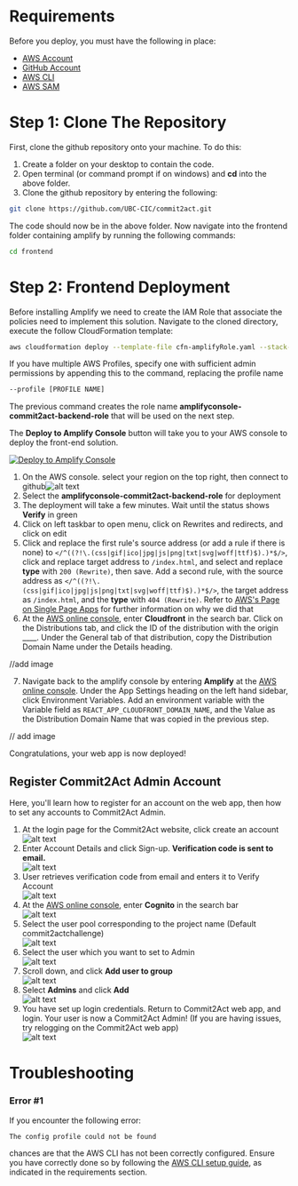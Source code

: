 # Requirements

Before you deploy, you must have the following in place:

- [AWS Account](https://aws.amazon.com/account/)
- [GitHub Account](https://github.com/)
- [AWS CLI](https://aws.amazon.com/cli/)
- [AWS SAM](https://docs.aws.amazon.com/serverless-application-model/latest/developerguide/serverless-sam-cli-install.html)

# Step 1: Clone The Repository

First, clone the github repository onto your machine. To do this:

1. Create a folder on your desktop to contain the code.
2. Open terminal (or command prompt if on windows) and **cd** into the above folder.
3. Clone the github repository by entering the following:

```bash
git clone https://github.com/UBC-CIC/commit2act.git
```

The code should now be in the above folder. Now navigate into the frontend folder containing amplify by running the following commands:

```bash
cd frontend
```

# Step 2: Frontend Deployment

Before installing Amplify we need to create the IAM Role that associate the policies need to implement this solution.
Navigate to the cloned directory, execute the follow CloudFormation template:

```bash
aws cloudformation deploy --template-file cfn-amplifyRole.yaml --stack-name amplifyconsole-commit2act-backend-role --capabilities CAPABILITY_NAMED_IAM
```

If you have multiple AWS Profiles, specify one with sufficient admin permissions by appending this to the command, replacing the profile name

```bash
--profile [PROFILE NAME]
```

The previous command creates the role name **amplifyconsole-commit2act-backend-role** that will be used on the next step.

The **Deploy to Amplify Console** button will take you to your AWS console to deploy the front-end solution.

<a href="https://console.aws.amazon.com/amplify/home#/deploy?repo=https://github.com/UBC-CIC/commit2act/main/frontend">
    <img src="https://oneclick.amplifyapp.com/button.svg" alt="Deploy to Amplify Console">
</a>

1. On the AWS console. select your region on the top right, then connect to github![alt text](images/amplify-console-01.PNG)
2. Select the **amplifyconsole-commit2act-backend-role** for deployment
3. The deployment will take a few minutes. Wait until the status shows **Verify** in green
4. Click on left taskbar to open menu, click on Rewrites and redirects, and click on edit
5. Click and replace the first rule's source address (or add a rule if there is none) to `</^((?!\.(css|gif|ico|jpg|js|png|txt|svg|woff|ttf)$).)*$/>`, click and replace target address to `/index.html`, and select and replace **type** with `200 (Rewrite)`, then save. Add a second rule, with the source address as `</^((?!\.(css|gif|ico|jpg|js|png|txt|svg|woff|ttf)$).)*$/>`, the target address as `/index.html`, and the **type** with `404 (Rewrite)`.
   Refer to [AWS's Page on Single Page Apps](https://docs.aws.amazon.com/amplify/latest/userguide/redirects.html#redirects-for-single-page-web-apps-spa) for further information on why we did that
6. At the [AWS online console](https://console.aws.amazon.com/console/home), enter **Cloudfront** in the search bar. Click on the Distributions tab, and click the ID of the distribution with the origin \_\_\_\_. Under the General tab of that distribution, copy the Distribution Domain Name under the Details heading.

//add image

7. Navigate back to the amplify console by entering **Amplify** at the [AWS online console](https://console.aws.amazon.com/console/home). Under the App Settings heading on the left hand sidebar, click Environment Variables. Add an environment variable with the Variable field as `REACT_APP_CLOUDFRONT_DOMAIN_NAME`, and the Value as the Distribution Domain Name that was copied in the previous step.

// add image

Congratulations, your web app is now deployed!

## Register Commit2Act Admin Account

Here, you'll learn how to register for an account on the web app, then how to set any accounts to Commit2Act Admin.

1. At the login page for the Commit2Act website, click create an account \
   ![alt text](images/webapp0.png)
2. Enter Account Details and click Sign-up. **Verification code is sent to email.** \
   ![alt text](images/webapp1.png)
3. User retrieves verification code from email and enters it to Verify Account\
   ![alt text](images/webapp2.png)
4. At the [AWS online console](https://console.aws.amazon.com/console/home), enter **Cognito** in the search bar \
   ![alt text](images/webapp3.png)
5. Select the user pool corresponding to the project name (Default commit2actchallenge) \
   ![alt text](images/webapp4.png)
6. Select the user which you want to set to Admin \
   ![alt text](images/webapp5.png)
7. Scroll down, and click **Add user to group** \
   ![alt text](images/webapp6.png)
8. Select **Admins** and click **Add** \
   ![alt text](images/webapp7.png)
9. You have set up login credentials. Return to Commit2Act web app, and login. Your user is now a Commit2Act Admin! (If you are having issues, try relogging on the Commit2Act web app)\
   ![alt text](images/webapp8.png)

# Troubleshooting

### Error #1

If you encounter the following error:

```bash
The config profile could not be found
```

chances are that the AWS CLI has not been correctly configured. Ensure you have correctly done so by following the [AWS CLI setup guide](https://aws.amazon.com/cli/), as indicated in the requirements section.

